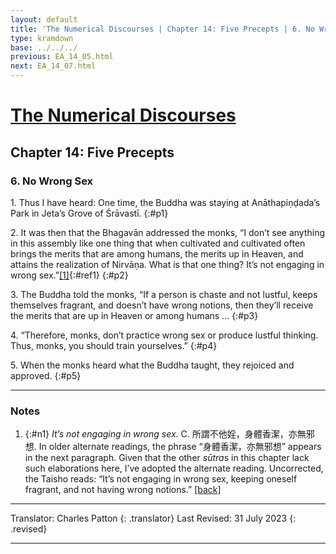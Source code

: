 ```yaml
---
layout: default
title: 'The Numerical Discourses | Chapter 14: Five Precepts | 6. No Wrong Sex'
type: kramdown
base: ../../../
previous: EA_14_05.html
next: EA_14_07.html
---
```


# [The Numerical Discourses](../index.html)
## Chapter 14: Five Precepts
### 6. No Wrong Sex

1\. Thus I have heard: One time, the Buddha was staying at Anāthapiṇḍada’s Park in Jeta’s Grove of Śrāvastī.
{:#p1}

2\. It was then that the Bhagavān addressed the monks, “I don’t see anything in this assembly like one thing that when cultivated and cultivated often brings the merits that are among humans, the merits up in Heaven, and attains the realization of Nirvāṇa. What is that one thing? It’s not engaging in wrong sex.”[\[1\]](#n1){:#ref1}
{:#p2}

3\. The Buddha told the monks, “If a person is chaste and not lustful, keeps themselves fragrant, and doesn’t have wrong notions, then they’ll receive the merits that are up in Heaven or among humans …
{:#p3}

4\. “Therefore, monks, don’t practice wrong sex or produce lustful thinking. Thus, monks, you should train yourselves.”
{:#p4}

5\. When the monks heard what the Buddha taught, they rejoiced and approved.
{:#p5}

---

### Notes

1. {:#n1} <em>It’s not engaging in wrong sex</em>. C. 所謂不他婬，身體香潔，亦無邪想. In older alternate readings, the phrase “身體香潔，亦無邪想” appears in the next paragraph. Given that the other <em>sūtra</em>s in this chapter lack such elaborations here, I’ve adopted the alternate reading. Uncorrected, the Taisho reads: “It’s not engaging in wrong sex, keeping oneself fragrant, and not having wrong notions.” [\[back\]](#ref1)

---

Translator: Charles Patton
{: .translator}
Last Revised: 31 July 2023
{: .revised}

---